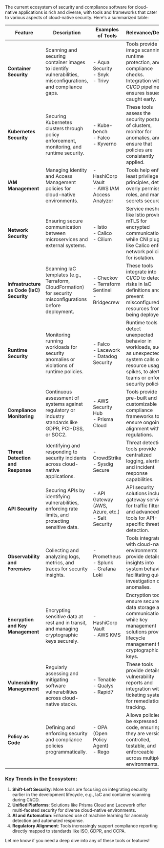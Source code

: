 The current ecosystem of security and compliance software for cloud-native applications is rich and diverse, with tools and frameworks that cater to various aspects of cloud-native security. Here's a summarized table:

| **Feature**                 | **Description**                                                                                              | **Examples of Tools**                              | **Relevance/Details**                                                                                                                                                                                                                               |
|-----------------------------|----------------------------------------------------------------------------------------------------------|--------------------------------------------------|---------------------------------------------------------------------------------------------------------------------------------------------------------------------------------------------------------------------------------------------------|
| **Container Security**      | Scanning and securing container images to identify vulnerabilities, misconfigurations, and compliance gaps. | - Aqua Security  <br>- Snyk  <br>- Trivy         | Tools provide image scanning, runtime protection, and compliance checks. Integration with CI/CD pipelines ensures issues are caught early.                                                                                                        |
| **Kubernetes Security**     | Securing Kubernetes clusters through policy enforcement, monitoring, and runtime security.               | - Kube-bench  <br>- Falco  <br>- Kyverno         | These tools assess the security posture of clusters, monitor for anomalies, and ensure that policies are consistently applied.                                                                                                                     |
| **IAM Management**          | Managing Identity and Access Management policies for cloud-native environments.                         | - HashiCorp Vault  <br>- AWS IAM Access Analyzer | Tools help enforce least privilege principles, detect overly permissive roles, and manage secrets securely.                                                                                                                                       |
| **Network Security**        | Ensuring secure communication between microservices and external systems.                               | - Istio  <br>- Calico  <br>- Cilium             | Service meshes like Istio provide mTLS for encrypted communication, while CNI plugins like Calico enforce network policies for isolation.                                                                                                         |
| **Infrastructure as Code (IaC) Security** | Scanning IaC templates (e.g., Terraform, CloudFormation) for security misconfigurations before deployment. | - Checkov  <br>- Terraform Sentinel  <br>- Bridgecrew | These tools integrate into CI/CD to detect risks in IaC definitions and prevent misconfigured resources from being deployed.                                                                                                                       |
| **Runtime Security**        | Monitoring running workloads for security anomalies or violations of runtime policies.                   | - Falco  <br>- Lacework  <br>- Datadog Security | Runtime tools detect unexpected behavior in workloads, such as unexpected system calls or resource usage spikes, to alert teams or enforce security policies.                                                                                     |
| **Compliance Monitoring**   | Continuous assessment of systems against regulatory or industry standards like GDPR, PCI-DSS, or SOC2.   | - AWS Security Hub  <br>- Prisma Cloud          | Tools provide pre-built and customizable compliance frameworks to ensure ongoing alignment with regulations.                                                                                                                                      |
| **Threat Detection and Response** | Identifying and responding to security incidents across cloud-native applications.                       | - CrowdStrike  <br>- Sysdig Secure              | Threat detection tools provide centralized logging, alerting, and incident response capabilities.                                                                                                                                                  |
| **API Security**            | Securing APIs by identifying vulnerabilities, enforcing rate limits, and protecting sensitive data.      | - API Gateway (AWS, Azure, etc.)  <br>- Salt Security | API security solutions include gateway services for traffic filtering and advanced tools for API-specific threat detection.                                                                                                                       |
| **Observability and Forensics** | Collecting and analyzing logs, metrics, and traces for security insights.                                 | - Prometheus  <br>- Splunk  <br>- Grafana Loki   | Tools integrate with cloud-native environments to provide detailed insights into system behavior, facilitating quick investigation of anomalies.                                                                                                  |
| **Encryption and Key Management** | Encrypting sensitive data at rest and in transit, and managing cryptographic keys securely.                | - HashiCorp Vault  <br>- AWS KMS                | Encryption tools ensure secure data storage and communication, while key management solutions provide lifecycle management for cryptographic keys.                                                                                                |
| **Vulnerability Management** | Regularly assessing and mitigating software vulnerabilities across cloud-native stacks.                    | - Tenable  <br>- Qualys  <br>- Rapid7           | These tools provide detailed vulnerability reports and integration with ticketing systems for remediation tracking.                                                                                                                               |
| **Policy as Code**          | Defining and enforcing security and compliance policies programmatically.                              | - OPA (Open Policy Agent)  <br>- Rego           | Allows policies to be expressed as code, ensuring they are version-controlled, testable, and enforceable across multiple environments.                                                                                                           |

### Key Trends in the Ecosystem:
1. **Shift-Left Security**: More tools are focusing on integrating security earlier in the development lifecycle, e.g., IaC and container scanning during CI/CD.
2. **Unified Platforms**: Solutions like Prisma Cloud and Lacework offer multi-faceted security for diverse cloud-native environments.
3. **AI and Automation**: Enhanced use of machine learning for anomaly detection and automated response.
4. **Regulatory Alignment**: Tools increasingly support compliance reporting directly mapped to standards like ISO, GDPR, and CCPA.

Let me know if you need a deep dive into any of these tools or features!
